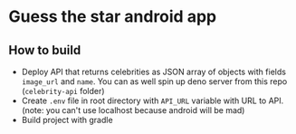 # Guess the star android app

## How to build

- Deploy API that returns celebrities as JSON array of objects with fields `image_url` and `name`. You can as well spin up deno server from this repo (`celebrity-api` folder)
- Create `.env` file in root directory with `API_URL` variable with URL to API. (note: you can't use localhost because android will be mad)
- Build project with gradle
